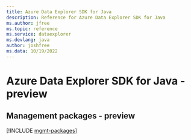 ```yaml
---
title: Azure Data Explorer SDK for Java
description: Reference for Azure Data Explorer SDK for Java
ms.author: jfree
ms.topic: reference
ms.service: dataexplorer
ms.devlang: java
author: joshfree
ms.data: 10/19/2022
---
```

# Azure Data Explorer SDK for Java - preview

## Management packages - preview
[!INCLUDE [mgmt-packages](data-explorer-mgmt-index.md)]